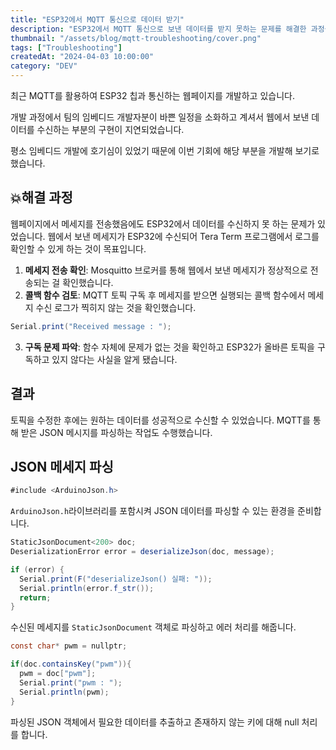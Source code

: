 ```yaml
---
title: "ESP32에서 MQTT 통신으로 데이터 받기"
description: "ESP32에서 MQTT 통신으로 보낸 데이터를 받지 못하는 문제를 해결한 과정을 적었습니다."
thumbnail: "/assets/blog/mqtt-troubleshooting/cover.png"
tags: ["Troubleshooting"]
createdAt: "2024-04-03 10:00:00"
category: "DEV"
---
```


최근 MQTT를 활용하여 ESP32 칩과 통신하는 웹페이지를 개발하고 있습니다.

개발 과정에서 팀의 임베디드 개발자분이 바쁜 일정을 소화하고 계셔서 웹에서 보낸 데이터를 수신하는 부분의 구현이 지연되었습니다.

평소 임베디드 개발에 호기심이 있었기 때문에 이번 기회에 해당 부분을 개발해 보기로 했습니다.

## 💥해결 과정

웹페이지에서 메세지를 전송했음에도 ESP32에서 데이터를 수신하지 못 하는 문제가 있었습니다. 웹에서 보낸 메세지가 ESP32에 수신되어 Tera Term 프로그램에서 로그를 확인할 수 있게 하는 것이 목표입니다.

1. **메세지 전송 확인**: Mosquitto 브로커를 통해 웹에서 보낸 메세지가 정상적으로 전송되는 걸 확인했습니다.
2. **콜백 함수 검토**: MQTT 토픽 구독 후 메세지를 받으면 실행되는 콜백 함수에서 메세지 수신 로그가 찍히지 않는 것을 확인했습니다.

```cs
Serial.print("Received message : ");
```

3. **구독 문제 파악**: 함수 자체에 문제가 없는 것을 확인하고 ESP32가 올바른 토픽을 구독하고 있지 않다는 사실을 알게 됐습니다.

## 결과

토픽을 수정한 후에는 원하는 데이터를 성공적으로 수신할 수 있었습니다.
MQTT를 통해 받은 JSON 메시지를 파싱하는 작업도 수행했습니다.

## JSON 메세지 파싱

```cs
#include <ArduinoJson.h>
```

`ArduinoJson.h`라이브러리를 포함시켜 JSON 데이터를 파싱할 수 있는 환경을 준비합니다.

```cs
StaticJsonDocument<200> doc;
DeserializationError error = deserializeJson(doc, message);

if (error) {
  Serial.print(F("deserializeJson() 실패: "));
  Serial.println(error.f_str());
  return;
}
```

수신된 메세지를 `StaticJsonDocument` 객체로 파싱하고 에러 처리를 해줍니다.

```cs
const char* pwm = nullptr;

if(doc.containsKey("pwm")){
  pwm = doc["pwm"];
  Serial.print("pwm : ");
  Serial.println(pwm);
}
```

파싱된 JSON 객체에서 필요한 데이터를 추출하고 존재하지 않는 키에 대해 null 처리를 합니다.
